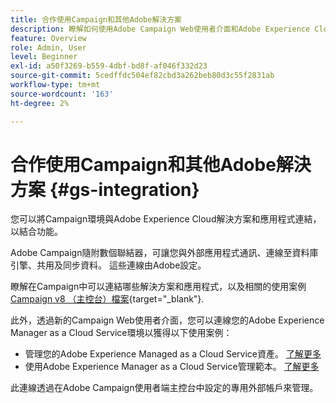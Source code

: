 ```yaml
---
title: 合作使用Campaign和其他Adobe解決方案
description: 瞭解如何使用Adobe Campaign Web使用者介面和Adobe Experience Cloud解決方案與應用程式
feature: Overview
role: Admin, User
level: Beginner
exl-id: a50f3269-b559-4dbf-bd8f-af046f332d23
source-git-commit: 5cedffdc504ef82cbd3a262beb80d3c55f2831ab
workflow-type: tm+mt
source-wordcount: '163'
ht-degree: 2%

---
```


# 合作使用Campaign和其他Adobe解決方案 {#gs-integration}

您可以將Campaign環境與Adobe Experience Cloud解決方案和應用程式連結，以結合功能。

Adobe Campaign隨附數個聯結器，可讓您與外部應用程式通訊、連線至資料庫引擎、共用及同步資料。 這些連線由Adobe設定。

瞭解在Campaign中可以連結哪些解決方案和應用程式，以及相關的使用案例 [Campaign v8 （主控台）檔案](https://experienceleague.adobe.com/docs/campaign/campaign-v8/connect/integration.html){target="_blank"}.

此外，透過新的Campaign Web使用者介面，您可以連線您的Adobe Experience Manager as a Cloud Service環境以獲得以下使用案例：

* 管理您的Adobe Experience Managed as a Cloud Service資產。 [了解更多](aem-assets.md)
* 使用Adobe Experience Manager as a Cloud Service管理範本。 [了解更多](aem-content.md)

此連線透過在Adobe Campaign使用者端主控台中設定的專用外部帳戶來管理。
